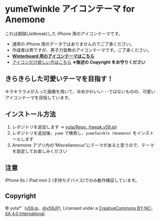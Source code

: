 yumeTwinkle アイコンテーマ for Anemone
=======================================================================

これは脱獄(Jailbreak)した iPhone 用のアイコンテーマです。

* 通常の iPhone 用のデータではありませんのでご了承ください。
* 作成者は男ですが、男子力皆無のアイコンテーマです。ご了承ください。
* __[Winterboard 用のアイコンテーマはこちら](https://github.com/y59/yumeTwinkle.WinterBoard)__
* [アイコンだけ欲しい方はこちら](https://link.y59.jp/yumeTwinkle/Pic?via=GitHub/yumeTwinkle) **※後述の Copyright をお守りください**


## きらきらした可愛いテーマを目指す！

キラキララメが入った画像を用いて、ゆめかわいい･･･ではないものの、可愛いアイコンテーマを目指しています。


## インストール方法

1. レポジトリを追加します → [yuta/Repo. (tweak.y59.jp)](cydia://url/https://cydia.saurik.com/api/share#?source=https://tweak.y59.jp/)
2. レポジトリを追加後、`yume` で検索し、`yumeTwinkle (Anemone)` をインストールします
3. Anemone アプリ内の“Miscellaneous”にテーマがあると思うので、テーマを設定してお楽しみください


## 注意

iPhone 6s / iPad mini 2 (手持ちデバイス)でのみ動作検証しています。


## Copyright

© yuta*ﾟ ([y59.jp](https://y59.jp/)、[@y59JP](https://link.y59.jp/Twitter?via=GitHub/yumeTwinkle)), Licensed under a [CreativeCommons BY-NC-SA 4.0 International](https://creativecommons.org/licenses/by-nc-sa/4.0/deed.ja).